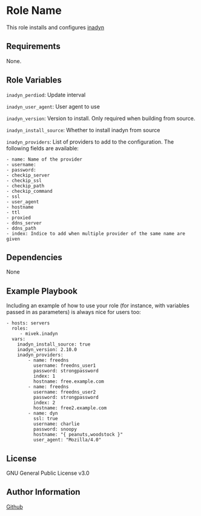 Role Name
=========

This role installs and configures [inadyn](https://github.com/troglobit/inadyn)

Requirements
------------

None.

Role Variables
--------------

`inadyn_perdiod`: Update interval

`inadyn_user_agent`: User agent to use

`inadyn_version`: Version to install. Only required when building from source.

`inadyn_install_source`: Whether to install inadyn from source

`inadyn_providers`: List of providers to add to the configuration. The following fields are available:

    - name: Name of the provider
    - username:
    - password:
    - checkip_server
    - checkip_ssl
    - checkip_path
    - checkip_command
    - ssl
    - user_agent
    - hostname
    - ttl
    - proxied
    - ddns_server
    - ddns_path
    - index: Indice to add when multiple provider of the same name are given


Dependencies
------------

None

Example Playbook
----------------

Including an example of how to use your role (for instance, with variables passed in as parameters) is always nice for users too:

    - hosts: servers
      roles:
         - mivek.inadyn
      vars:
        inadyn_install_source: true
        inadyn_version: 2.10.0
        inadyn_providers:
            - name: freedns
              username: freedns_user1
              password: strongpassword
              index: 1
              hostname: free.example.com
            - name: freedns
              username: freedns_user2
              password: strongpassword
              index: 2
              hostname: free2.example.com
            - name: dyn
              ssl: true
              username: charlie
              password: snoopy
              hostname: "{ peanuts,woodstock }"
              user_agent: "Mozilla/4.0"
    

License
-------

GNU General Public License v3.0

Author Information
------------------

[Github](https://github.com/mivek)
